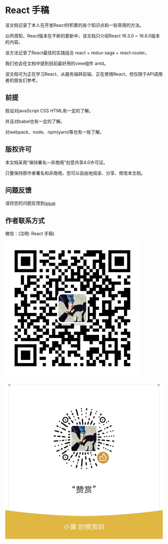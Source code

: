 # React 手稿

该文档记录了本人在开发React时积累的各个知识点和一些常用的方法。

众所周知，React版本在不断的更新中，该文档只介绍React 16.3.0 ~ 16.6.0版本的内容。

该方法记录了React最佳的实践组合 react + redux-saga + react-router。

我们也会在文档中提到目前最好用的view组件 antd。

该文档可为正在学习React、从服务端转前端、正在使用React，但仅限于API调用者的朋友们参考。

## 前提

  假设对javaScript CSS HTML有一定的了解。
  
  并且对babel也有一定的了解。

  对webpack、node、npm(yarn)等也有一些了解。

## 版权许可

  本文档采用“保持署名—非商用”创意共享4.0许可证。

  只要保持原作者署名和非商用，您可以自由地阅读、分享、修改本文档。

## 问题反馈

  请将您的问题反馈到[issue](https://github.com/kairi1227/kairi1227.github.io/issues/new)

## 作者联系方式

  微信：(注明: React 手稿)

  ![](./images/xiaoyi.png)


![](./images/wechat.png)